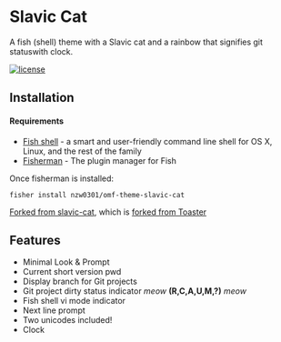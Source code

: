 # Slavic Cat

A fish (shell) theme with a Slavic cat and a rainbow that signifies git statuswith clock.

[![license](https://img.shields.io/github/license/mashape/apistatus.svg)](/LICENSE)

## Installation

#### Requirements
* [Fish shell](https://github.com/fish-shell/fish-shell) - a smart and user-friendly command line
shell for OS X, Linux, and the rest of the family
* [Fisherman](https://github.com/jorgebucaran/fisher) - The plugin manager for Fish

Once fisherman is installed:

```
fisher install nzw0301/omf-theme-slavic-cat
```

[Forked from slavic-cat](https://github.com/yangwao/omf-theme-slavic-cat), which is [forked from Toaster](https://github.com/oh-my-fish/theme-toaster)

## Features

 * Minimal Look & Prompt
 * Current short version pwd
 * Display branch for Git projects
 * Git project dirty status indicator *meow* **(R,C,A,U,M,?)** *meow*
 * Fish shell vi mode indicator
 * Next line prompt
 * Two unicodes included!
 * Clock
